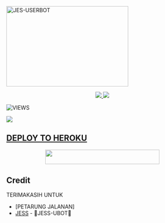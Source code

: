 <a href="https://heroku.com/deploy?template=https://github.com/Jeskeren/Deploy.git"><img src="https://telegra.ph/file/749641a375bb5862000e7.jpg" width="320" height="211" alt="  JES-USERBOT" /></a>

<p align="center">
  <a href="https://github.com/Jeskeren/Deploy/fork">
    <img src="https://img.shields.io/github/forks/Jeskeren/JESS-UBOT?label=Fork&style=social">
    
  </a>
  <a href="https://github.com/Jeskeren/JESS-UBOT">
    <img src="https://img.shields.io/github/stars/Jeskeren/JESS-UBOT?style=social">
  </a>
</p>  

![VIEWS](https://komarev.com/ghpvc/?username=Jesxzy)

<a href="https://t.me/obrolansuar/"><img src="https://img.shields.io/badge/KODE%20PENILAIAN-A+-blue.svg?style=for-the-badge&logo=Factor.">

## DEPLOY TO HEROKU
<p align="center"><a href="https://telegram.dog/XTZ_HerokuBot?start=SmVza2VyZW4vSkVTUy1VQk9UIEpFUy1VQk9U"> <img src="https://img.shields.io/badge/Deploy%20To%20Heroku-indigo?style=flat&logo=heroku" width="300" height="38.60" /></a></p>

## Credit
TERIMAKASIH UNTUK

*   [PETARUNG JALANAN]
*   [JESS](https://t.me/Jesxzy) - 🐯JESS-UBOT🐯
